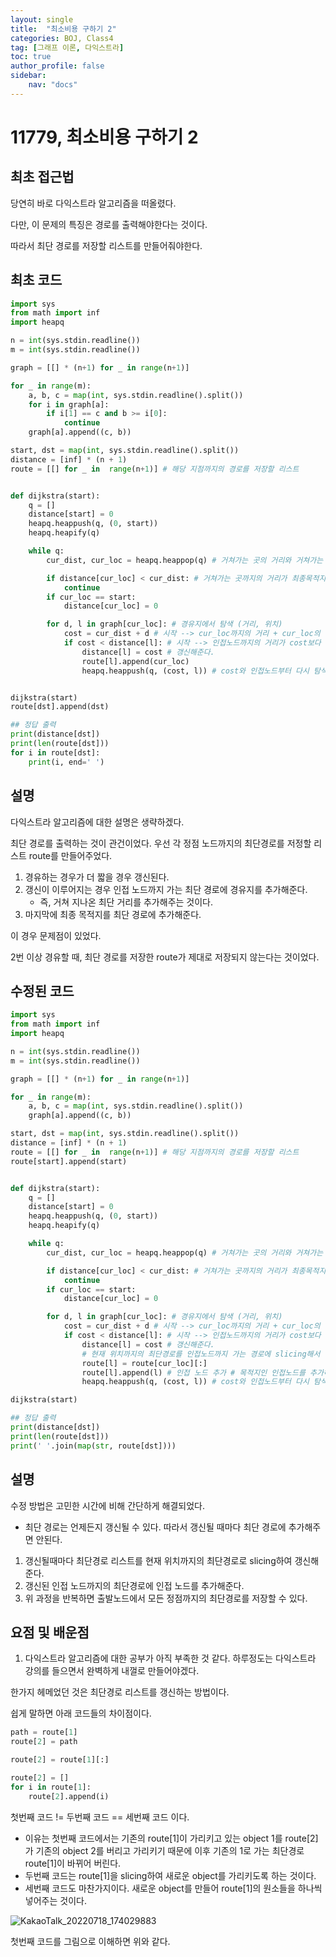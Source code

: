 ```yaml
---
layout: single
title:  "최소비용 구하기 2"
categories: BOJ, Class4
tag: [그래프 이론, 다익스트라]
toc: true
author_profile: false
sidebar: 
    nav: "docs"
---
```


# 11779, 최소비용 구하기 2

## 최초 접근법

당연히 바로 다익스트라 알고리즘을 떠올렸다. 

다만, 이 문제의 특징은 경로를 출력해야한다는 것이다. 

따라서 최단 경로를 저장할 리스트를 만들어줘야한다. 

## 최초 코드

```python
import sys
from math import inf
import heapq

n = int(sys.stdin.readline())
m = int(sys.stdin.readline())

graph = [[] * (n+1) for _ in range(n+1)]

for _ in range(m):
    a, b, c = map(int, sys.stdin.readline().split())
    for i in graph[a]:
        if i[1] == c and b >= i[0]:
            continue
    graph[a].append((c, b))

start, dst = map(int, sys.stdin.readline().split())
distance = [inf] * (n + 1)
route = [[] for _ in  range(n+1)] # 해당 지점까지의 경로를 저장할 리스트


def dijkstra(start):
    q = []
    distance[start] = 0
    heapq.heappush(q, (0, start))
    heapq.heapify(q)

    while q:
        cur_dist, cur_loc = heapq.heappop(q) # 거쳐가는 곳의 거리와 거쳐가는 곳

        if distance[cur_loc] < cur_dist: # 거쳐가는 곳까지의 거리가 최종목적지보다 멀다면 확인X
            continue
        if cur_loc == start:
            distance[cur_loc] = 0

        for d, l in graph[cur_loc]: # 경유지에서 탐색 (거리, 위치)
            cost = cur_dist + d # 시작 --> cur_loc까지의 거리 + cur_loc의 인접 노드까지의 거리
            if cost < distance[l]: # 시작 --> 인접노드까지의 거리가 cost보다 크면
                distance[l] = cost # 갱신해준다.
                route[l].append(cur_loc)
                heapq.heappush(q, (cost, l)) # cost와 인접노드부터 다시 탐색


dijkstra(start)
route[dst].append(dst)

## 정답 출력
print(distance[dst])
print(len(route[dst]))
for i in route[dst]:
    print(i, end=' ')
```

## 설명

다익스트라 알고리즘에 대한 설명은 생략하겠다. 

최단 경로를 출력하는 것이 관건이었다. 우선 각 정점 노드까지의 최단경로를 저정할 리스트 route를 만들어주었다. 

1. 경유하는 경우가 더 짧을 경우 갱신된다. 
2. 갱신이 이루어지는 경우 인접 노드까지 가는 최단 경로에 경유지를 추가해준다. 
   - 즉, 거쳐 지나온 최단 거리를 추가해주는 것이다. 
3. 마지막에 최종 목적지를 최단 경로에 추가해준다. 

이 경우 문제점이 있었다. 

2번 이상 경유할 때, 최단 경로를 저장한 route가 제대로 저장되지 않는다는 것이었다. 



## 수정된 코드

```python
import sys
from math import inf
import heapq

n = int(sys.stdin.readline())
m = int(sys.stdin.readline())

graph = [[] * (n+1) for _ in range(n+1)]

for _ in range(m):
    a, b, c = map(int, sys.stdin.readline().split())
    graph[a].append((c, b))

start, dst = map(int, sys.stdin.readline().split())
distance = [inf] * (n + 1)
route = [[] for _ in  range(n+1)] # 해당 지점까지의 경로를 저장할 리스트
route[start].append(start)


def dijkstra(start):
    q = []
    distance[start] = 0
    heapq.heappush(q, (0, start))
    heapq.heapify(q)

    while q:
        cur_dist, cur_loc = heapq.heappop(q) # 거쳐가는 곳의 거리와 거쳐가는 곳

        if distance[cur_loc] < cur_dist: # 거쳐가는 곳까지의 거리가 최종목적지보다 멀다면 확인X
            continue
        if cur_loc == start:
            distance[cur_loc] = 0

        for d, l in graph[cur_loc]: # 경유지에서 탐색 (거리, 위치)
            cost = cur_dist + d # 시작 --> cur_loc까지의 거리 + cur_loc의 인접 노드까지의 거리
            if cost < distance[l]: # 시작 --> 인접노드까지의 거리가 cost보다 크면
                distance[l] = cost # 갱신해준다.
                # 현재 위치까지의 최단경로를 인접노드까지 가는 경로에 slicing해서 복사한다.
                route[l] = route[cur_loc][:]
                route[l].append(l) # 인접 노드 추가 # 목적지인 인접노드를 추가해준다.
                heapq.heappush(q, (cost, l)) # cost와 인접노드부터 다시 탐색

dijkstra(start)

## 정답 출력
print(distance[dst])
print(len(route[dst]))
print(' '.join(map(str, route[dst])))
```



## 설명

수정 방법은 고민한 시간에 비해 간단하게 해결되었다. 

- 최단 경로는 언제든지 갱신될 수 있다. 따라서 갱신될 때마다 최단 경로에 추가해주면 안된다. 

1. 갱신될때마다 최단경로 리스트를 현재 위치까지의 최단경로로 slicing하여 갱신해준다. 
2. 갱신된 인접 노드까지의 최단경로에 인접 노드를 추가해준다. 
3. 위 과정을 반복하면 출발노드에서 모든 정점까지의 최단경로를 저장할 수 있다. 



## 요점 및 배운점

1. 다익스트라 알고리즘에 대한 공부가 아직 부족한 것 같다. 하루정도는 다익스트라 강의를 들으면서 완벽하게 내껄로 만들어야겠다. 

한가지 헤메었던 것은  최단경로 리스트를 갱신하는 방법이다. 

쉽게 말하면 아래 코드들의 차이점이다. 

```python
path = route[1]
route[2] = path
```

```py
route[2] = route[1][:]
```

```python
route[2] = []
for i in route[1]:
	route[2].append(i)
```

첫번째 코드 != 두번째 코드 == 세번째 코드 이다. 

- 이유는 첫번째 코드에서는 기존의 route[1]이 가리키고 있는 object 1를 route[2]가 기존의 object 2를 버리고 가리키기 때문에 이후 기존의 1로 가는 최단경로 route[1]이 바뀌어 버린다. 
- 두번째 코드는 route[1]을 slicing하여 새로운 object를 가리키도록 하는 것이다. 
- 세번째 코드도 마찬가지이다. 새로운 object를 만들어 route[1]의 원소들을 하나씩 넣어주는 것이다. 

![KakaoTalk_20220718_174029883](../../images/2022-07-18-min_cost2/KakaoTalk_20220718_174029883.jpg)

첫번째 코드를 그림으로 이해하면 위와 같다. 
